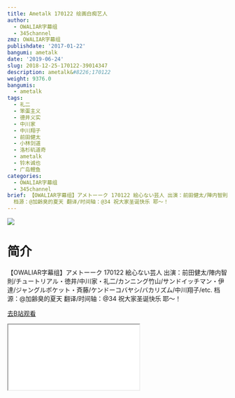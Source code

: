 ```yaml
---
title: Ametalk 170122 绘画白痴艺人
author:
  - OWALIAR字幕组
  - 345channel
zmz: OWALIAR字幕组
publishdate: '2017-01-22'
bangumi: ametalk
date: '2019-06-24'
slug: 2018-12-25-170122-39014347
description: ametalk&#8226;170122
weight: 9376.0
bangumis:
  - ametalk
tags:
  - 礼二
  - 笨蛋主义
  - 德井义实
  - 中川家
  - 中川翔子
  - 前田健太
  - 小林剑道
  - 洛杉矶道奇
  - ametalk
  - 铃木诚也
  - 广岛鲤鱼
categories:
  - OWALIAR字幕组
  - 345channel
brief: 【OWALIAR字幕组】アメトーーク 170122 絵心ない芸人 出演：前田健太/陣内智則/チュートリアル・徳井/中川家・礼二/カンニング竹山/サンドイッチマン・伊達/ジャングルポケット・斉藤/ケンドーコバヤシ/バカリズム/中川翔子/etc.
  档源：@加齢臭的夏天 翻译/时间轴：@34 祝大家圣诞快乐 耶～！
---
```

![](https://raw.githubusercontent.com/tcgriffith/owaraisite/master/static/tmpimg/4dbc09425cf538533e52344296a95a9439155072.jpg.480.jpg)
# 简介  
【OWALIAR字幕组】アメトーーク 170122
絵心ない芸人
出演：前田健太/陣内智則/チュートリアル・徳井/中川家・礼二/カンニング竹山/サンドイッチマン・伊達/ジャングルポケット・斉藤/ケンドーコバヤシ/バカリズム/中川翔子/etc. 
档源：@加齢臭的夏天
翻译/时间轴：@34 
祝大家圣诞快乐 耶～！  

[去B站观看](https://www.bilibili.com/video/av39014347/)
<div class ="resp-container"><iframe class="testiframe" src="//player.bilibili.com/player.html?aid=39014347"", scrolling="no", allowfullscreen="true" > </iframe></div> 
